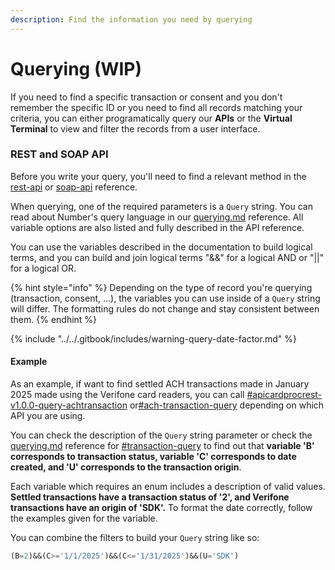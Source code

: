 ```yaml
---
description: Find the information you need by querying
---
```


# Querying (WIP)

If you need to find a specific transaction or consent and you don't remember the specific ID or you need to find all records matching your criteria, you can either programatically query our **APIs** or the **Virtual Terminal** to view and filter the records from a user interface.



### REST and SOAP API

Before you write your query, you'll need to find a relevant method in the [rest-api](../../api-reference/rest-api/ "mention") or [soap-api](../../api-reference/soap-api/ "mention") reference.

When querying, one of the required parameters is a `Query` string. You can read about Number's query language in our [querying.md](../resources/querying.md "mention") reference. All variable options are also listed and fully described in the API reference.

You can use the variables described in the documentation to build logical terms, and you can build and join logical terms "&&" for a logical AND or "||" for a logical OR.

{% hint style="info" %}
Depending on the type of record you're querying (transaction, consent, ...), the variables you can use inside of a `Query` string will differ. The formatting rules do not change and stay consistent between them.
{% endhint %}

{% include "../../.gitbook/includes/warning-query-date-factor.md" %}



#### Example

As an example, if want to find settled ACH transactions made in January 2025 made using the Verifone card readers, you can call [#apicardprocrest-v1.0.0-query-achtransaction](../../api-reference/rest-api/query.md#apicardprocrest-v1.0.0-query-achtransaction "mention") or[#ach-transaction-query](../../api-reference/soap-api/ach.md#ach-transaction-query "mention") depending on which API you are using.

You can check the description of the `Query` string parameter or check the [querying.md](../resources/querying.md "mention") reference for [#transaction-query](../resources/querying.md#transaction-query "mention") to find out that **variable 'B' corresponds to transaction status, variable 'C' corresponds to date created, and 'U' corresponds to the transaction origin**.

Each variable which requires an enum includes a description of valid values. **Settled transactions have a transaction status of '2', and Verifone transactions have an origin of 'SDK'.** To format the date correctly, follow the examples given for the variable.

You can combine the filters to build your `Query` string like so:

```sql
(B=2)&&(C>='1/1/2025')&&(C<='1/31/2025')&&(U='SDK')
```



&#x20;
